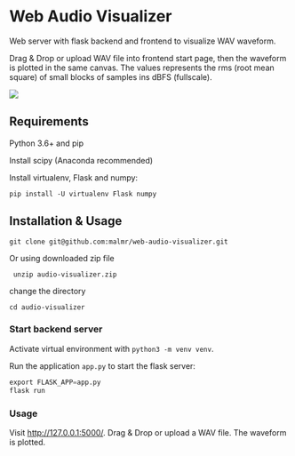 # Web Audio Visualizer
Web server with flask backend and frontend to visualize WAV waveform.

Drag & Drop or upload WAV file into frontend start page, then the waveform is plotted in the same canvas. The values represents the rms (root mean square) of small blocks of samples ins dBFS (fullscale).

[![](https://i.ibb.co/fXP8RGY/2.png)](#)
## Requirements

Python 3.6+ and pip

Install scipy (Anaconda recommended)

Install virtualenv, Flask and numpy:

`pip install -U virtualenv Flask numpy`

## Installation & Usage

``git clone git@github.com:malmr/web-audio-visualizer.git``

Or using downloaded zip file 

`` unzip audio-visualizer.zip``

change the directory

``cd audio-visualizer``

### Start backend server

Activate virtual environment with `python3 -m venv venv`.

Run the application `app.py` to start the flask server:

```python
export FLASK_APP=app.py
flask run
```



### Usage

Visit http://127.0.0.1:5000/. Drag & Drop or upload a WAV file. The waveform is plotted.
